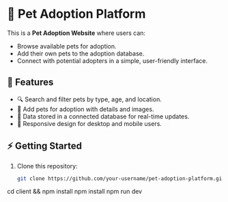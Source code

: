 # 🐾 Pet Adoption Platform  

This is a **Pet Adoption Website** where users can:  
- Browse available pets for adoption.  
- Add their own pets to the adoption database.  
- Connect with potential adopters in a simple, user-friendly interface.  

## 🚀 Features  
- 🔍 Search and filter pets by type, age, and location.  
- 🐶 Add pets for adoption with details and images.  
- 💾 Data stored in a connected database for real-time updates.  
- 📱 Responsive design for desktop and mobile users.



## ⚡ Getting Started  
1. Clone this repository:  
   ```bash
   git clone https://github.com/your-username/pet-adoption-platform.git
cd client && npm install
npm install
npm run dev
